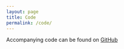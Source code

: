 ```yaml
---
layout: page
title: Code
permalink: /code/
---
```

Accompanying code can be found on [GitHub](https://github.com/aky4wn/Classical-Music-Composition-Using-Hidden-Markov-Models/)
